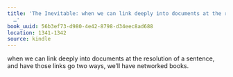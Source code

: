 ```yaml
---
title: 'The Inevitable: when we can link deeply into documents at the resolution of
  …'
book_uuid: 56b3ef73-d980-4e42-8798-d34eec8ad688
location: 1341-1342
source: kindle
---
```


when we can link deeply into documents at the resolution of a sentence, and have those links go two ways, we’ll have networked books.